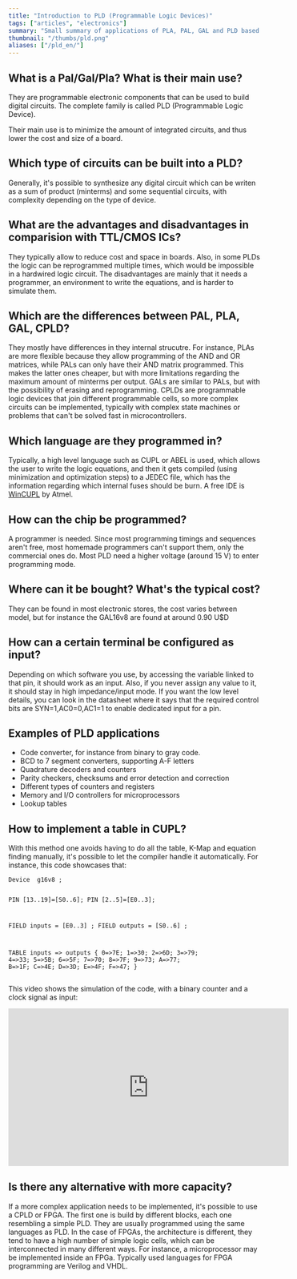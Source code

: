 ```yaml
---
title: "Introduction to PLD (Programmable Logic Devices)"
tags: ["articles", "electronics"]
summary: "Small summary of applications of PLA, PAL, GAL and PLD based systems."
thumbnail: "/thumbs/pld.png"
aliases: ["/pld_en/"]
---
```


<h2>What is a Pal/Gal/Pla? What is their main use?</h2>
<p>They are programmable electronic components that can be used to build digital circuits. The complete family is called PLD (Programmable Logic Device).</p>
<p>Their main use is to minimize the amount of integrated circuits, and thus lower the cost and size of a board.</p>
<h2>Which type of circuits can be built into a PLD?</h2>
<p>Generally, it's possible to synthesize any digital circuit which can be writen as a sum of product (minterms) and some sequential circuits, with complexity depending on the type of device.</p>

<h2>What are the advantages and disadvantages in comparision with TTL/CMOS ICs?</h2>
<p>They typically allow to reduce cost and space in boards. Also, in some PLDs the logic can be reprogrammed multiple times, which would be impossible in a hardwired logic circuit. The disadvantages are mainly that it needs a programmer, an environment to write the equations, and is harder to simulate them.</p>

<h2>Which are the differences between PAL, PLA, GAL, CPLD?</h2>
<p>They mostly have differences in they internal strucutre. For instance, PLAs are more flexible because they allow programming of the AND and OR matrices, while PALs can only have their AND matrix programmed. This makes the latter ones cheaper, but with more limitations regarding the maximum amount of minterms per output. GALs are similar to PALs, but with the possibility of erasing and reprogramming. CPLDs are programmable logic devices that join different programmable cells, so more complex circuits can be implemented, typically with complex state machines or problems that can't be solved fast in microcontrollers.</p>

<h2>Which language are they programmed in?</h2>
<p>Typically, a high level language such as CUPL or ABEL is used, which allows the user to write the logic equations, and then it gets compiled (using minimization and optimization steps) to a JEDEC file, which has the information regarding which internal fuses should be burn. A free IDE is <a href="http://www.atmel.com/tools/WINCUPL.aspx">WinCUPL</a> by Atmel.</p>

<h2>How can the chip be programmed?</h2>
<p>A programmer is needed. Since most programming timings and sequences aren't free, most homemade programmers can't support them, only the commercial ones do. Most PLD need a higher voltage (around 15 V) to enter programming mode.</p>

<h2>Where can it be bought? What's the typical cost?</h2>
<p>They can be found in most electronic stores, the cost varies between model, but for instance the GAL16v8 are found at around 0.90 U$D</p>

<h2>How can a certain terminal be configured as input?</h2>
<p>Depending on which software you use, by accessing the variable linked to that pin, it should work as an input. Also, if you never assign any value to it, it should stay in high impedance/input mode. If you want the low level details, you can look in the datasheet where it says that the required control bits are SYN=1,AC0=0,AC1=1 to enable dedicated input for a pin.</p>

<h2>Examples of PLD applications</h2>
<p><ul>
<li>Code converter, for instance from binary to gray code.</li>
<li>BCD to 7 segment converters, supporting A-F letters</li>
<li>Quadrature decoders and counters</li>
<li>Parity checkers, checksums and error detection and correction</li>
<li>Different types of counters and registers</li>
<li>Memory and I/O controllers for microprocessors</li>
<li>Lookup tables</li>
</ul></p>
<h2>How to implement a table in CUPL? </h2>
<p>With this method one avoids having to do all the table, K-Map and equation finding manually, it's possible to let the compiler handle it automatically. For instance, this code showcases that:</p>
<p><pre><code>Device  g16v8 ;

PIN [13..19]=[S0..6];
PIN [2..5]=[E0..3];

FIELD inputs = [E0..3] ;
FIELD outputs = [S0..6] ;

TABLE inputs => outputs {
	0=>7E;    1=>30;    2=>6D;    3=>79;
	4=>33;    5=>5B;    6=>5F;    7=>70;
	8=>7F;    9=>73;    A=>77;    B=>1F;
	C=>4E;    D=>3D;    E=>4F;    F=>47;
}</code></pre></p>

<p>This video shows the simulation of the code, with a binary counter and a clock signal as input:</p>
<p>
<iframe width="560" height="315" src="https://www.youtube.com/embed/NwBH5X1C8pI" frameborder="0" allowfullscreen></iframe>
</p>
<h2>Is there any alternative with more capacity?</h2>
<p>If a more complex application needs to be implemented, it's possible to use a CPLD or FPGA. The first one is build by different blocks, each one resembling a simple PLD. They are usually programmed using the same languages as PLD. In the case of FPGAs, the architecture is different, they tend to have a high number of simple logic cells, which can be interconnected in many different ways. For instance, a microprocessor may be implemented inside an FPGa. Typically used languages for FPGA programming are Verilog and VHDL. </p>